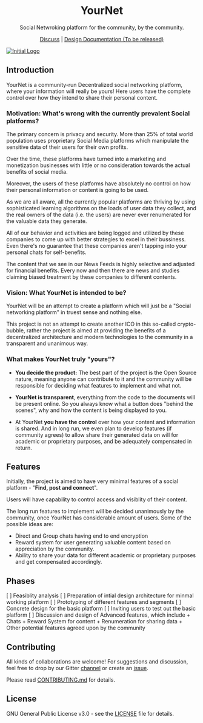 <h1 align="center">YourNet</h1>

<p align="center">Social Netwroking platform for the community, by the community.</p>

<p align="center"><a href="https://gitter.im/YournetChat">Discuss</a> | <a href="#">Design Documentation (To be released)</a></p>


[![Initial Logo](https://s8.postimg.org/tfvxxiu51/lines-1285363_1280.png)](https://postimg.org/image/5owkfetxt/)


## Introduction

YourNet is a community-run Decentralized social networking platform, where your information will really be yours! Here users have the complete control over how they intend to share their personal content.


### Motivation: What's wrong with the currently prevalent Social platforms?

The primary concern is privacy and security. More than 25% of total world population uses proprietary Social Media platforms which manipulate the sensitive data of their users for their own profits.

Over the time, these platforms have turned into a marketing and monetization businesses with little or no consideration towards the actual benefits of social media.

Moreover, the users of these platforms have absolutely no control on how their personal information or content is going to be used.

As we are all aware, all the currently popular platforms are thriving by using sophisticated learning algorithms on the loads of user data they collect, and the real owners of the data (i.e. the users) are never ever renumerated for the valuable data they generate.

All of our behavior and activities are being logged and utilized by these companies to come up with better strategies to excel in their bussiness. Even there's no guarantee that these companies aren't tapping into your personal chats for self-benefits.

The content that we see in our News Feeds is highly selective and adjusted for financial benefits. Every now and then there are news and studies claiming biased treatment by these companies to different contents.


### Vision: What YourNet is intended to be?

YourNet will be an attempt to create a platform which will just be a "Social networking platform" in truest sense and nothing else.

This project is not an attempt to create another ICO in this so-called crypto-bubble, rather the project is aimed at providing the benefits of a decentralized architecture and modern technologies to the community in a transparent and unanimous way.


### What makes YourNet truly "yours"?

- **You decide the product:** The best part of the project is the Open Source nature, meaning anyone can contribute to it and the community will be responsible for deciding what features to implement and what not.

- **YourNet is transparent**, everything from the code to the documents will be present online. So you always know what a button does "behind the scenes", why and how the content is being displayed to you.

- At YourNet **you have the control** over how your content and information is shared. And in long run, we even plan to develop features (if community agrees) to allow share their generated data on will for academic or proprietary purposes, and be adequately compensated in return.

## Features

Initially, the project is aimed to have very minimal features of a social platform - "**Find, post and connect**".

Users will have capability to control access and visiblity of their content.

The long run features to implement will be decided unanimously by the community, once YourNet has considerable amount of users. Some of the possible ideas are:

- Direct and Group chats having end to end encryption
- Reward system for user generating valuable content based on appreciation by the community.
- Ability to share your data for different academic or proprietary purposes and get compensated accordingly.


## Phases

[ ] Feasiblity analysis
[ ] Preparation of intial design architecture for minmal working platform
[ ] Prototyping of different features and segments
[ ] Concrete design for the basic platform
[ ] Inviting users to test out the basic platform
[ ] Discussion and design of Advanced features, which include
    + Chats
    + Reward System for content
    + Renumeration for sharing data
    + Other potential features agreed upon by the community

## Contributing

All kinds of collaborations are welcome! For suggestions and discussion, feel free to drop by our Gitter [channel](https://gitter.im/YournetChat) or create an [issue](https://github.com/satwikkansal/YourNet/issues/new).

Please read [CONTRIBUTING.md](https://github.com/satwikkansal/yournet/blob/master/CONTRIBUTING.md) for details.

## License

GNU General Public License v3.0 - see the [LICENSE](https://github.com/satwikkansal/yournet/blob/master/LICENSE) file for details.

